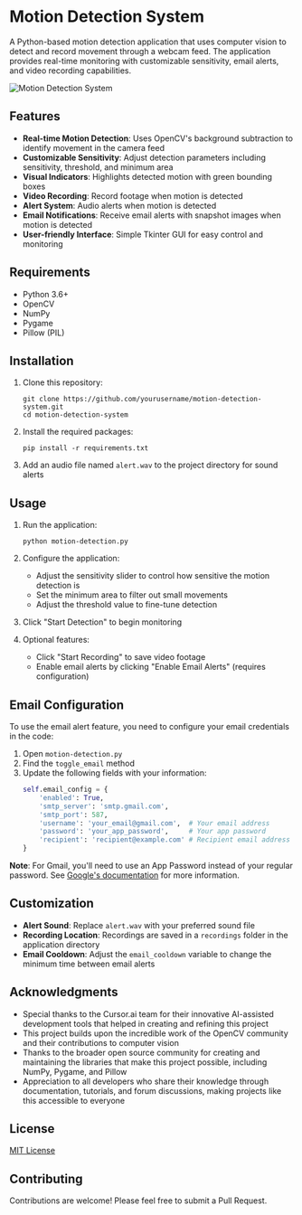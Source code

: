 # Motion Detection System

A Python-based motion detection application that uses computer vision to detect and record movement through a webcam feed. The application provides real-time monitoring with customizable sensitivity, email alerts, and video recording capabilities.

![Motion Detection System](https://via.placeholder.com/800x450.png?text=Motion+Detection+System)

## Features

- **Real-time Motion Detection**: Uses OpenCV's background subtraction to identify movement in the camera feed
- **Customizable Sensitivity**: Adjust detection parameters including sensitivity, threshold, and minimum area
- **Visual Indicators**: Highlights detected motion with green bounding boxes
- **Video Recording**: Record footage when motion is detected
- **Alert System**: Audio alerts when motion is detected
- **Email Notifications**: Receive email alerts with snapshot images when motion is detected
- **User-friendly Interface**: Simple Tkinter GUI for easy control and monitoring

## Requirements

- Python 3.6+
- OpenCV
- NumPy
- Pygame
- Pillow (PIL)

## Installation

1. Clone this repository:
   ```
   git clone https://github.com/yourusername/motion-detection-system.git
   cd motion-detection-system
   ```

2. Install the required packages:
   ```
   pip install -r requirements.txt
   ```

3. Add an audio file named `alert.wav` to the project directory for sound alerts

## Usage

1. Run the application:
   ```
   python motion-detection.py
   ```

2. Configure the application:
   - Adjust the sensitivity slider to control how sensitive the motion detection is
   - Set the minimum area to filter out small movements
   - Adjust the threshold value to fine-tune detection

3. Click "Start Detection" to begin monitoring
4. Optional features:
   - Click "Start Recording" to save video footage
   - Enable email alerts by clicking "Enable Email Alerts" (requires configuration)

## Email Configuration

To use the email alert feature, you need to configure your email credentials in the code:

1. Open `motion-detection.py`
2. Find the `toggle_email` method
3. Update the following fields with your information:
   ```python
   self.email_config = {
       'enabled': True,
       'smtp_server': 'smtp.gmail.com',
       'smtp_port': 587,
       'username': 'your_email@gmail.com',  # Your email address
       'password': 'your_app_password',     # Your app password
       'recipient': 'recipient@example.com' # Recipient email address
   }
   ```

**Note**: For Gmail, you'll need to use an App Password instead of your regular password. See [Google's documentation](https://support.google.com/accounts/answer/185833) for more information.

## Customization

- **Alert Sound**: Replace `alert.wav` with your preferred sound file
- **Recording Location**: Recordings are saved in a `recordings` folder in the application directory
- **Email Cooldown**: Adjust the `email_cooldown` variable to change the minimum time between email alerts

## Acknowledgments

- Special thanks to the Cursor.ai team for their innovative AI-assisted development tools that helped in creating and refining this project
- This project builds upon the incredible work of the OpenCV community and their contributions to computer vision
- Thanks to the broader open source community for creating and maintaining the libraries that make this project possible, including NumPy, Pygame, and Pillow
- Appreciation to all developers who share their knowledge through documentation, tutorials, and forum discussions, making projects like this accessible to everyone

## License

[MIT License](LICENSE)

## Contributing

Contributions are welcome! Please feel free to submit a Pull Request. 